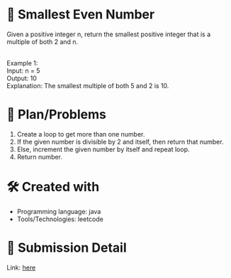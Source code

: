 
# 💼 Smallest Even Number<a name="about-project"></a>
Given a positive integer n, return the smallest positive integer that is a multiple of both 2 and n.
<br><br>

Example 1:
<br>
Input: n = 5<br>
Output: 10<br>
Explanation: The smallest multiple of both 5 and 2 is 10.

# 📜 Plan/Problems
1. Create a loop to get more than one number.
2. If the given number is divisible by 2 and itself, then return that number.
3. Else, increment the given number by itself and repeat loop.
4. Return number.

# 🛠 Created with
- Programming language: java
- Tools/Technologies: leetcode

# 💎 Submission Detail
Link: [here](https://leetcode.com/submissions/detail/1118590305/)
